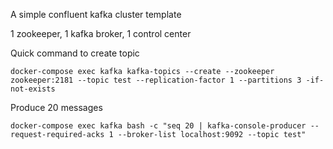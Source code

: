 A simple confluent kafka cluster template

1 zookeeper, 1 kafka broker, 1 control center

Quick command to create topic
```
docker-compose exec kafka kafka-topics --create --zookeeper zookeeper:2181 --topic test --replication-factor 1 --partitions 3 -if-not-exists
```

Produce 20 messages
```
docker-compose exec kafka bash -c "seq 20 | kafka-console-producer --request-required-acks 1 --broker-list localhost:9092 --topic test"
```
